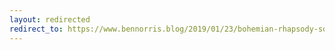 ```yaml
---
layout: redirected
redirect_to: https://www.bennorris.blog/2019/01/23/bohemian-rhapsody-solo.html
---
```

